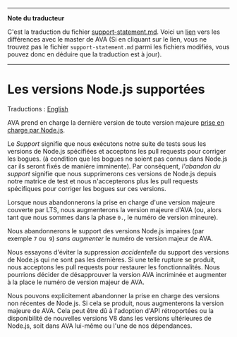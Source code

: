 ___
**Note du traducteur**

C'est la traduction du fichier [support-statement.md](https://github.com/avajs/ava/blob/master/docs/support-statement.md). Voici un [lien](https://github.com/avajs/ava/compare/47b8b5657177197fac570c72a606cc3b754e0ff6...master#diff-37d8e3b2a468fc951f0ab91473264dd1) vers les différences avec le master de AVA (Si en cliquant sur le lien, vous ne trouvez pas le fichier `support-statement.md` parmi les fichiers modifiés, vous pouvez donc en déduire que la traduction est à jour).
___
# Les versions Node.js supportées

Traductions : [English](https://github.com/avajs/ava/blob/master/docs/support-statement.md)

AVA prend en charge la dernière version de toute version majeure [prise en charge par Node.js](https://github.com/nodejs/Release#release-schedule).

Le *Support* signifie que nous exécutons notre suite de tests sous les versions de Node.js spécifiées et acceptons les pull requests pour corriger les bogues. (à condition que les bogues ne soient pas connus dans Node.js car ils seront fixés de manière imminente). Par conséquent, *l'abandon du support* signifie que nous supprimerons ces versions de Node.js depuis notre matrice de test et nous n'accepterons plus les pull requests spécifiques pour corriger les bogues sur ces versions.

Lorsque nous abandonnerons la prise en charge d'une version majeure couverte par LTS, nous augmenterons la version majeure d'AVA (ou, alors tant que nous sommes dans la phase `0.`, le numéro de version mineure).

Nous abandonnerons le support des versions Node.js impaires (par exemple `7` ou` 9`) *sans augmenter* le numéro de version majeur de AVA.

Nous essayons d'éviter la suppression *accidentelle* du support des versions de Node.js qui ne sont pas les dernières. Si une telle rupture se produit, nous acceptons les pull requests pour restaurer les fonctionnalités. Nous pourrions décider de désapprouver la version AVA incriminée et augmenter à la place le numéro de version majeur de AVA.

Nous pouvons explicitement abandonner la prise en charge des versions non récentes de Node.js. Si cela se produit, nous augmenterons la version majeure de AVA. Cela peut être dû à l'adoption d'API rétroportées ou la disponibilité de nouvelles versions V8 dans les versions ultérieures de Node.js, soit dans AVA lui-même ou l'une de nos dépendances.
